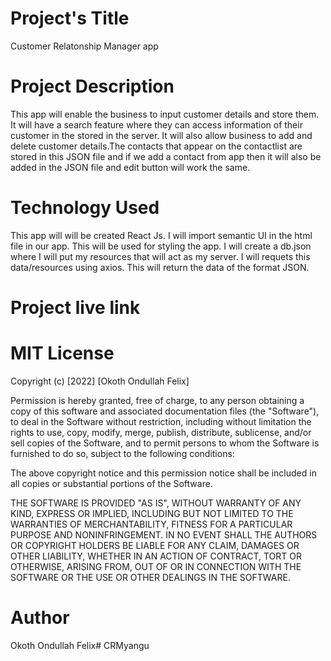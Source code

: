 # Project's Title

Customer Relatonship Manager app

# Project Description
This app will enable the business to input customer details and store them.  It will have a search feature where they can access information of their customer in the stored in the server. It will also allow business to add and delete customer details.The contacts that appear on the contactlist are stored in this JSON file and if we add a contact from app then it will also be added in the JSON file and edit button will work the same.

# Technology Used
This app will will be created React Js. I will import semantic UI in the html file in our app. This will be used for styling the app. I will create a db.json where I will put my resources that will act as my server. I will requets this data/resources using axios. This will return the data of the format JSON.

# Project live link


# MIT License
Copyright (c) [2022] [Okoth Ondullah Felix]

Permission is hereby granted, free of charge, to any person obtaining a copy of this software and associated documentation files (the "Software"), to deal in the Software without restriction, including without limitation the rights to use, copy, modify, merge, publish, distribute, sublicense, and/or sell copies of the Software, and to permit persons to whom the Software is furnished to do so, subject to the following conditions:

The above copyright notice and this permission notice shall be included in all copies or substantial portions of the Software.

THE SOFTWARE IS PROVIDED "AS IS", WITHOUT WARRANTY OF ANY KIND, EXPRESS OR IMPLIED, INCLUDING BUT NOT LIMITED TO THE WARRANTIES OF MERCHANTABILITY, FITNESS FOR A PARTICULAR PURPOSE AND NONINFRINGEMENT. IN NO EVENT SHALL THE AUTHORS OR COPYRIGHT HOLDERS BE LIABLE FOR ANY CLAIM, DAMAGES OR OTHER LIABILITY, WHETHER IN AN ACTION OF CONTRACT, TORT OR OTHERWISE, ARISING FROM, OUT OF OR IN CONNECTION WITH THE SOFTWARE OR THE USE OR OTHER DEALINGS IN THE SOFTWARE.

# Author
Okoth Ondullah Felix# CRMyangu
